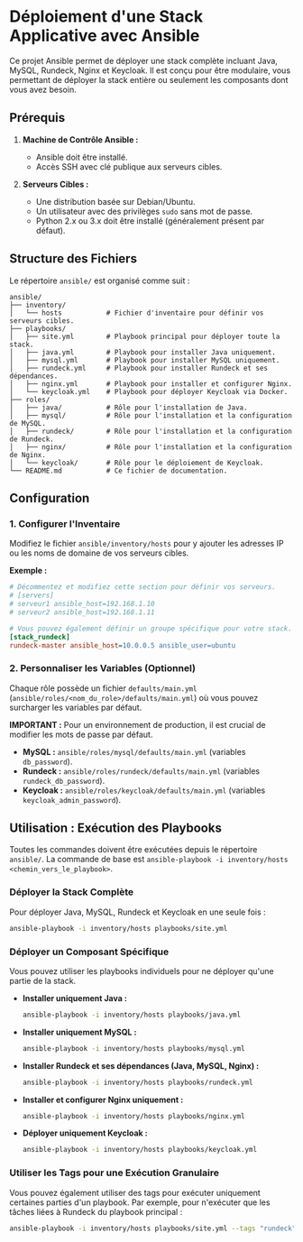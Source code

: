 # Déploiement d'une Stack Applicative avec Ansible

Ce projet Ansible permet de déployer une stack complète incluant Java, MySQL, Rundeck, Nginx et Keycloak. Il est conçu pour être modulaire, vous permettant de déployer la stack entière ou seulement les composants dont vous avez besoin.

## Prérequis

1.  **Machine de Contrôle Ansible :**
    *   Ansible doit être installé.
    *   Accès SSH avec clé publique aux serveurs cibles.

2.  **Serveurs Cibles :**
    *   Une distribution basée sur Debian/Ubuntu.
    *   Un utilisateur avec des privilèges `sudo` sans mot de passe.
    *   Python 2.x ou 3.x doit être installé (généralement présent par défaut).

## Structure des Fichiers

Le répertoire `ansible/` est organisé comme suit :

```
ansible/
├── inventory/
│   └── hosts           # Fichier d'inventaire pour définir vos serveurs cibles.
├── playbooks/
│   ├── site.yml        # Playbook principal pour déployer toute la stack.
│   ├── java.yml        # Playbook pour installer Java uniquement.
│   ├── mysql.yml       # Playbook pour installer MySQL uniquement.
│   ├── rundeck.yml     # Playbook pour installer Rundeck et ses dépendances.
│   ├── nginx.yml       # Playbook pour installer et configurer Nginx.
│   └── keycloak.yml    # Playbook pour déployer Keycloak via Docker.
├── roles/
│   ├── java/           # Rôle pour l'installation de Java.
│   ├── mysql/          # Rôle pour l'installation et la configuration de MySQL.
│   ├── rundeck/        # Rôle pour l'installation et la configuration de Rundeck.
│   ├── nginx/          # Rôle pour l'installation et la configuration de Nginx.
│   └── keycloak/       # Rôle pour le déploiement de Keycloak.
└── README.md           # Ce fichier de documentation.
```

## Configuration

### 1. Configurer l'Inventaire

Modifiez le fichier `ansible/inventory/hosts` pour y ajouter les adresses IP ou les noms de domaine de vos serveurs cibles.

**Exemple :**

```ini
# Décommentez et modifiez cette section pour définir vos serveurs.
# [servers]
# serveur1 ansible_host=192.168.1.10
# serveur2 ansible_host=192.168.1.11

# Vous pouvez également définir un groupe spécifique pour votre stack.
[stack_rundeck]
rundeck-master ansible_host=10.0.0.5 ansible_user=ubuntu
```

### 2. Personnaliser les Variables (Optionnel)

Chaque rôle possède un fichier `defaults/main.yml` (`ansible/roles/<nom_du_role>/defaults/main.yml`) où vous pouvez surcharger les variables par défaut.

**IMPORTANT :** Pour un environnement de production, il est crucial de modifier les mots de passe par défaut.

*   **MySQL :** `ansible/roles/mysql/defaults/main.yml` (variables `db_password`).
*   **Rundeck :** `ansible/roles/rundeck/defaults/main.yml` (variables `rundeck_db_password`).
*   **Keycloak :** `ansible/roles/keycloak/defaults/main.yml` (variables `keycloak_admin_password`).

## Utilisation : Exécution des Playbooks

Toutes les commandes doivent être exécutées depuis le répertoire `ansible/`. La commande de base est `ansible-playbook -i inventory/hosts <chemin_vers_le_playbook>`.

### Déployer la Stack Complète

Pour déployer Java, MySQL, Rundeck et Keycloak en une seule fois :

```bash
ansible-playbook -i inventory/hosts playbooks/site.yml
```

### Déployer un Composant Spécifique

Vous pouvez utiliser les playbooks individuels pour ne déployer qu'une partie de la stack.

*   **Installer uniquement Java :**
    ```bash
    ansible-playbook -i inventory/hosts playbooks/java.yml
    ```

*   **Installer uniquement MySQL :**
    ```bash
    ansible-playbook -i inventory/hosts playbooks/mysql.yml
    ```

*   **Installer Rundeck et ses dépendances (Java, MySQL, Nginx) :**
    ```bash
    ansible-playbook -i inventory/hosts playbooks/rundeck.yml
    ```

*   **Installer et configurer Nginx uniquement :**
    ```bash
    ansible-playbook -i inventory/hosts playbooks/nginx.yml
    ```

*   **Déployer uniquement Keycloak :**
    ```bash
    ansible-playbook -i inventory/hosts playbooks/keycloak.yml
    ```

### Utiliser les Tags pour une Exécution Granulaire

Vous pouvez également utiliser des tags pour exécuter uniquement certaines parties d'un playbook. Par exemple, pour n'exécuter que les tâches liées à Rundeck du playbook principal :

```bash
ansible-playbook -i inventory/hosts playbooks/site.yml --tags "rundeck"
```